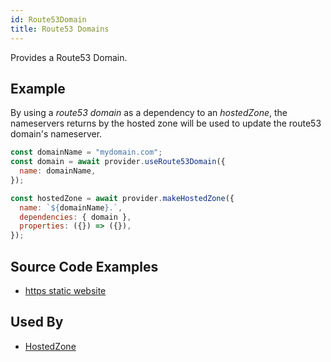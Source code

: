 ```yaml
---
id: Route53Domain
title: Route53 Domains
---
```


Provides a Route53 Domain.

## Example

By using a _route53 domain_ as a dependency to an _hostedZone_, the nameservers returns by the hosted zone will be used to update the route53 domain's nameserver.

```js
const domainName = "mydomain.com";
const domain = await provider.useRoute53Domain({
  name: domainName,
});

const hostedZone = await provider.makeHostedZone({
  name: `${domainName}.`,
  dependencies: { domain },
  properties: ({}) => ({}),
});
```

## Source Code Examples

- [https static website ](https://github.com/grucloud/grucloud/blob/main/examples/aws/website-https/iac.js)

## Used By

- [HostedZone](../Route53/Route53HostedZone)
